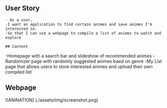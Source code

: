 ## User Story

```
- As a user, 
-I want an application to find certain animes and save animes I'm interested in. 
-So that I can use a webpage to compile a list of animes to watch and explore

## Content

```
-Homepage with a search bar and slideshow of recommended animes
-Randomizer page with randomly suggested animes baed on genre
-My List page that allows users to store interested animes and upload their own compiled list

## Webpage
![ANINATION] (./assets/img/screenshot.png)
